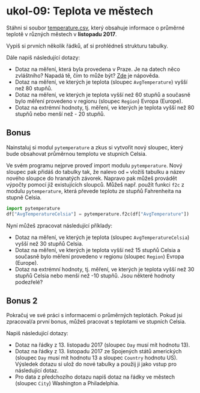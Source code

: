 # ukol-09: Teplota ve městech

Stáhni si soubor [temperature.csv](data/temperature.csv), který obsahuje informace o průměrné teplotě v různých městech v **listopadu 2017**.


Vypiš si prvních několik řádků, ať si prohlédneš strukturu tabulky. 

Dále napiš následující dotazy:
* Dotaz na měření, která byla provedena v Praze. Je na datech něco zvláštního? Napadá tě, čím to může být? [Zde](https://cs.wikipedia.org/wiki/Stupe%C5%88_Fahrenheita) je nápověda.
* Dotaz na měření, ve kterých je teplota (sloupec `AvgTemperature`) vyšší než 80 stupňů.
* Dotaz na měření, ve kterých je teplota vyšší než 60 stupňů a současně bylo měření provedeno v regionu (sloupec `Region`) Evropa (Europe).
* Dotaz na extrémní hodnoty, tj. měření, ve kterých je teplota vyšší než 80 stupňů nebo menší než - 20 stupňů.

## Bonus

Nainstaluj si modul `pytemperature` a zkus si vytvořit nový sloupec, který bude obsahovat průměrnou templotu ve stupních Celsia.

Ve svém programu nejprve proveď import modulu `pytemperature`. Nový sloupec pak přidáš do tabulky tak, že nalevo od `=` vložíš tabulku a název nového sloupce do hranatých závorek. Napravo pak můžeš provádět výpočty pomocí již existujících sloupců. Můžeš např. použít funkci `f2c` z modulu `pytemperature`, která převede teplotu ze stupňů Fahrenheita na stupně Celsia.

```python
import pytemperature
df["AvgTemperatureCelsia"] = pytemperature.f2c(df["AvgTemperature"])
```

Nyní můžeš zpracovat následující příklady:

* Dotaz na měření, ve kterých je teplota (sloupec `AvgTemperatureCelsia`) vyšší než 30 stupňů Celsia.
* Dotaz na měření, ve kterých je teplota vyšší než 15 stupňů Celsia a současně bylo měření provedeno v regionu (sloupec `Region`) Evropa (Europe).
* Dotaz na extrémní hodnoty, tj. měření, ve kterých je teplota vyšší než 30 stupňů Celsia nebo menší než -10 stupňů. Jsou některé hodnoty podezřelé?

## Bonus 2

Pokračuj ve své práci s informacemi o průměrných teplotách. Pokud jsi zpracoval/a první bonus, můžeš pracovat s teplotami ve stupních Celsia.

Napiš následující dotazy:

* Dotaz na řádky z 13. listopadu 2017 (sloupec `Day` musí mít hodnotu 13).
* Dotaz na řádky z 13. listopadu 2017 ze Spojených států amerických (sloupec `Day` musí mít hodnotu 13 a sloupec `Country` hodnotu US). Výsledek dotazu si ulož do nové tabulky a použij ji jako vstup pro následující dotaz.
* Pro data z předchozího dotazu napiš dotaz na řádky ve městech (sloupec `City`) Washington a Philadelphia.